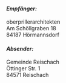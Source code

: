 #### _Empfänger:_

oberprillerarchitekten   
Am Schöllgraben 18   
84187 Hörmannsdorf

#### _Absender:_

Gemeinde Reischach   
Öttinger Str. 1   
84571 Reischach